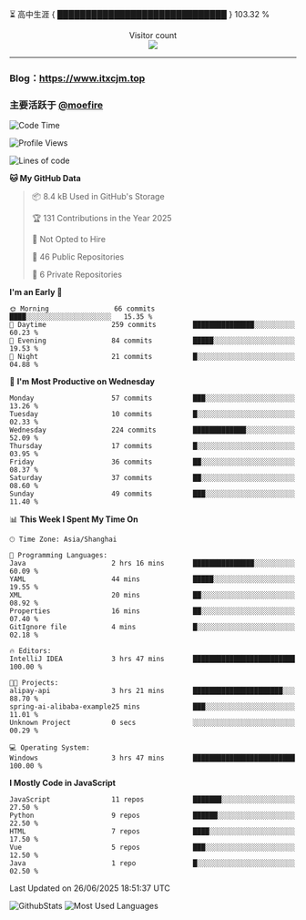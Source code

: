 ⏳ 高中生涯 { ██████████████████████████████ } 103.32 %
<p align="center"> 
  Visitor count<br>
  <img src="https://profile-counter.glitch.me/itxcjm/count.svg" />
</p>

---
### Blog：https://www.itxcjm.top
### 主要活跃于 [@moefire](https://github.com/moefire)
<!--START_SECTION:waka-->
![Code Time](http://img.shields.io/badge/Code%20Time-83%20hrs%2024%20mins-blue)

![Profile Views](http://img.shields.io/badge/Profile%20Views-0-blue)

![Lines of code](https://img.shields.io/badge/From%20Hello%20World%20I%27ve%20Written-817.1%20thousand%20lines%20of%20code-blue)

**🐱 My GitHub Data** 

> 📦 8.4 kB Used in GitHub's Storage 
 > 
> 🏆 131 Contributions in the Year 2025
 > 
> 🚫 Not Opted to Hire
 > 
> 📜 46 Public Repositories 
 > 
> 🔑 6 Private Repositories 
 > 
**I'm an Early 🐤** 

```text
🌞 Morning                66 commits          ████░░░░░░░░░░░░░░░░░░░░░   15.35 % 
🌆 Daytime                259 commits         ███████████████░░░░░░░░░░   60.23 % 
🌃 Evening                84 commits          █████░░░░░░░░░░░░░░░░░░░░   19.53 % 
🌙 Night                  21 commits          █░░░░░░░░░░░░░░░░░░░░░░░░   04.88 % 
```
📅 **I'm Most Productive on Wednesday** 

```text
Monday                   57 commits          ███░░░░░░░░░░░░░░░░░░░░░░   13.26 % 
Tuesday                  10 commits          █░░░░░░░░░░░░░░░░░░░░░░░░   02.33 % 
Wednesday                224 commits         █████████████░░░░░░░░░░░░   52.09 % 
Thursday                 17 commits          █░░░░░░░░░░░░░░░░░░░░░░░░   03.95 % 
Friday                   36 commits          ██░░░░░░░░░░░░░░░░░░░░░░░   08.37 % 
Saturday                 37 commits          ██░░░░░░░░░░░░░░░░░░░░░░░   08.60 % 
Sunday                   49 commits          ███░░░░░░░░░░░░░░░░░░░░░░   11.40 % 
```


📊 **This Week I Spent My Time On** 

```text
🕑︎ Time Zone: Asia/Shanghai

💬 Programming Languages: 
Java                     2 hrs 16 mins       ███████████████░░░░░░░░░░   60.09 % 
YAML                     44 mins             █████░░░░░░░░░░░░░░░░░░░░   19.55 % 
XML                      20 mins             ██░░░░░░░░░░░░░░░░░░░░░░░   08.92 % 
Properties               16 mins             ██░░░░░░░░░░░░░░░░░░░░░░░   07.40 % 
GitIgnore file           4 mins              █░░░░░░░░░░░░░░░░░░░░░░░░   02.18 % 

🔥 Editors: 
IntelliJ IDEA            3 hrs 47 mins       █████████████████████████   100.00 % 

🐱‍💻 Projects: 
alipay-api               3 hrs 21 mins       ██████████████████████░░░   88.70 % 
spring-ai-alibaba-example25 mins             ███░░░░░░░░░░░░░░░░░░░░░░   11.01 % 
Unknown Project          0 secs              ░░░░░░░░░░░░░░░░░░░░░░░░░   00.29 % 

💻 Operating System: 
Windows                  3 hrs 47 mins       █████████████████████████   100.00 % 
```

**I Mostly Code in JavaScript** 

```text
JavaScript               11 repos            ███████░░░░░░░░░░░░░░░░░░   27.50 % 
Python                   9 repos             ██████░░░░░░░░░░░░░░░░░░░   22.50 % 
HTML                     7 repos             ████░░░░░░░░░░░░░░░░░░░░░   17.50 % 
Vue                      5 repos             ███░░░░░░░░░░░░░░░░░░░░░░   12.50 % 
Java                     1 repo              █░░░░░░░░░░░░░░░░░░░░░░░░   02.50 % 
```




 Last Updated on 26/06/2025 18:51:37 UTC
<!--END_SECTION:waka-->
![GithubStats](https://github-readme-stats-blue-three.vercel.app/api?username=itxcjm&show_icons=true&theme=light&layout=compact&locale=cn&include_all_commits=true&count_private=true&role=OWNER,ORGANIZATION_MEMBER,COLLABORATOR)
![Most Used Languages](https://github-readme-stats-blue-three.vercel.app/api/top-langs/?username=itxcjm&theme=light&layout=compact&count_private=true&role=OWNER,ORGANIZATION_MEMBER,COLLABORATOR)

